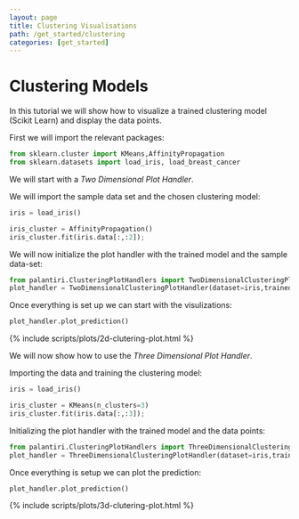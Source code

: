 ```yaml
---
layout: page
title: Clustering Visualisations
path: /get_started/clustering
categories: [get_started] 
---
```

# Clustering Models
In this tutorial we will show how to visualize a trained clustering model (Scikit Learn) and display the data points.

First we will import the relevant packages:
```python
from sklearn.cluster import KMeans,AffinityPropagation
from sklearn.datasets import load_iris, load_breast_cancer
```

We will start with a *Two Dimensional Plot Handler*.

We will import the sample data set and the chosen clustering model:
```python
iris = load_iris()

iris_cluster = AffinityPropagation()
iris_cluster.fit(iris.data[:,:2]);
```
We will now initialize the plot handler with the trained model and the sample data-set: 
```python
from palantiri.ClusteringPlotHandlers import TwoDimensionalClusteringPlotHandler
plot_handler = TwoDimensionalClusteringPlotHandler(dataset=iris,trained_cluster=iris_cluster)
```
Once everything is set up we can start with the visulizations:
```python
plot_handler.plot_prediction()
```

{% include scripts/plots/2d-clutering-plot.html %}

We will now show how to use the *Three Dimensional Plot Handler*.

Importing the data and training the clustering model:
```python
iris = load_iris()

iris_cluster = KMeans(n_clusters=3)
iris_cluster.fit(iris.data[:,:3]);
```

Initializing the plot handler with the trained model and the data points:
```python
from palantiri.ClusteringPlotHandlers import ThreeDimensionalClusteringPlotHandler
plot_handler = ThreeDimensionalClusteringPlotHandler(dataset=iris,trained_cluster=iris_cluster)
```
Once everything is setup we can plot the prediction:

```python
plot_handler.plot_prediction()
```

{% include scripts/plots/3d-clutering-plot.html %}
